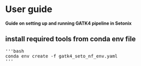 # User guide
**Guide on setting up and running GATK4 pipeline in Setonix**

## install required tools from conda env file
<pre>
'''bash
conda env create -f gatk4_seto_nf_env.yaml
'''
</pre>
